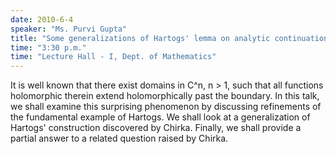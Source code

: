 ```yaml
---
date: 2010-6-4
speaker: "Ms. Purvi Gupta"
title: "Some generalizations of Hartogs' lemma on analytic continuation"
time: "3:30 p.m." 
time: "Lecture Hall - I, Dept. of Mathematics"
---
```

It is well known that there exist domains in C^n, n > 1, such that
all functions holomorphic therein extend holomorphically past the
boundary. In this talk, we shall examine this surprising phenomenon
by discussing refinements of the fundamental example of Hartogs. We
shall look at a generalization of Hartogs' construction discovered
by Chirka. Finally, we shall provide a partial answer to a related
question raised by Chirka.
